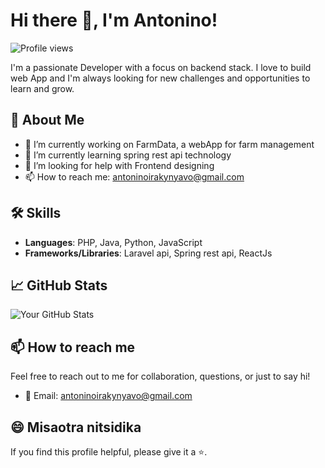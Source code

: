 # Hi there 👋, I'm Antonino!

![Profile views](https://gpvc.arturio.dev/ninohantonio)

I'm a passionate Developer with a focus on backend stack. I love to build web App and I'm always looking for new challenges and opportunities to learn and grow.

## 🚀 About Me

- 🔭 I’m currently working on FarmData, a webApp for farm management
- 🌱 I’m currently learning spring rest api technology
- 🤔 I’m looking for help with Frontend designing
- 📫 How to reach me: antoninoirakynyavo@gmail.com

## 🛠️ Skills

- **Languages**: PHP, Java, Python, JavaScript
- **Frameworks/Libraries**: Laravel api, Spring rest api, ReactJs

## 📈 GitHub Stats

![Your GitHub Stats](https://github-readme-stats.vercel.app/api?username=ninohantonio&show_icons=true&theme=radical)

## 📫 How to reach me

Feel free to reach out to me for collaboration, questions, or just to say hi!

- 📧 Email: antoninoirakynyavo@gmail.com

## 😄 Misaotra nitsidika

If you find this profile helpful, please give it a ⭐.

